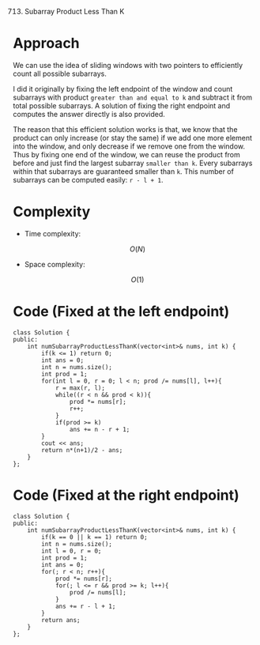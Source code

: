 713. Subarray Product Less Than K

# Approach
<!-- Describe your approach to solving the problem. -->
We can use the idea of sliding windows with two pointers to efficiently count all possible subarrays.

I did it originally by fixing the left endpoint of the window and count subarrays with product `greater than and equal to k` and subtract it from total possible subarrays. A solution of fixing the right endpoint and computes the answer directly is also provided.

The reason that this efficient solution works is that, we know that the product can only increase (or stay the same) if we add one more element into the window, and only decrease if we remove one from the window. Thus by fixing one end of the window, we can reuse the product from before and just find the largest subarray `smaller than k`. Every subarrays within that subarrays are guaranteed smaller than `k`. This number of subarrays can be computed easily: `r - l + 1`.

# Complexity
- Time complexity:
<!-- Add your time complexity here, e.g. $$O(n)$$ -->
$$O(N)$$
- Space complexity:
<!-- Add your space complexity here, e.g. $$O(n)$$ -->
$$O(1)$$

# Code (Fixed at the left endpoint)
```
class Solution {
public:
    int numSubarrayProductLessThanK(vector<int>& nums, int k) {
        if(k <= 1) return 0;
        int ans = 0;
        int n = nums.size();
        int prod = 1;
        for(int l = 0, r = 0; l < n; prod /= nums[l], l++){
            r = max(r, l);
            while((r < n && prod < k)){
                prod *= nums[r];
                r++;
            }
            if(prod >= k)
                ans += n - r + 1;
        }
        cout << ans;
        return n*(n+1)/2 - ans;
    }
};
```

# Code (Fixed at the right endpoint)
```
class Solution {
public:
    int numSubarrayProductLessThanK(vector<int>& nums, int k) {
        if(k == 0 || k == 1) return 0;
        int n = nums.size();
        int l = 0, r = 0;
        int prod = 1;
        int ans = 0;
        for(; r < n; r++){
            prod *= nums[r];
            for(; l <= r && prod >= k; l++){
                prod /= nums[l];
            }
            ans += r - l + 1;
        }
        return ans;
    }
};
```